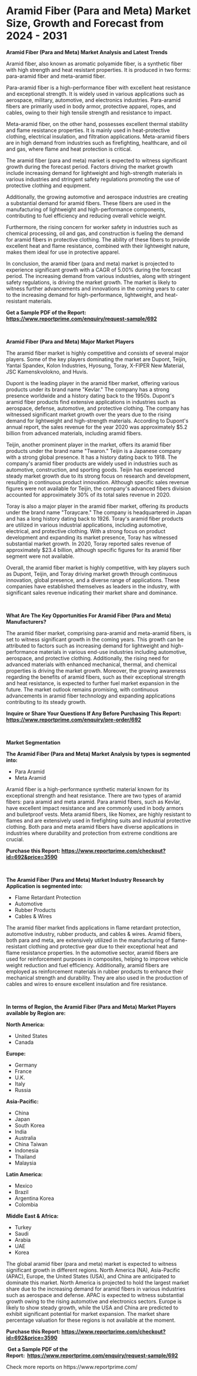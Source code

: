 <p><h1>Aramid Fiber (Para and Meta) Market Size, Growth and Forecast from 2024 - 2031</h1></p><p><strong>Aramid Fiber (Para and Meta) Market Analysis and Latest Trends</strong></p>
<p><p>Aramid fiber, also known as aromatic polyamide fiber, is a synthetic fiber with high strength and heat resistant properties. It is produced in two forms: para-aramid fiber and meta-aramid fiber.</p><p>Para-aramid fiber is a high-performance fiber with excellent heat resistance and exceptional strength. It is widely used in various applications such as aerospace, military, automotive, and electronics industries. Para-aramid fibers are primarily used in body armor, protective apparel, ropes, and cables, owing to their high tensile strength and resistance to impact.</p><p>Meta-aramid fiber, on the other hand, possesses excellent thermal stability and flame resistance properties. It is mainly used in heat-protective clothing, electrical insulation, and filtration applications. Meta-aramid fibers are in high demand from industries such as firefighting, healthcare, and oil and gas, where flame and heat protection is critical.</p><p>The aramid fiber (para and meta) market is expected to witness significant growth during the forecast period. Factors driving the market growth include increasing demand for lightweight and high-strength materials in various industries and stringent safety regulations promoting the use of protective clothing and equipment.</p><p>Additionally, the growing automotive and aerospace industries are creating a substantial demand for aramid fibers. These fibers are used in the manufacturing of lightweight and high-performance components, contributing to fuel efficiency and reducing overall vehicle weight.</p><p>Furthermore, the rising concern for worker safety in industries such as chemical processing, oil and gas, and construction is fueling the demand for aramid fibers in protective clothing. The ability of these fibers to provide excellent heat and flame resistance, combined with their lightweight nature, makes them ideal for use in protective apparel.</p><p>In conclusion, the aramid fiber (para and meta) market is projected to experience significant growth with a CAGR of 5.00% during the forecast period. The increasing demand from various industries, along with stringent safety regulations, is driving the market growth. The market is likely to witness further advancements and innovations in the coming years to cater to the increasing demand for high-performance, lightweight, and heat-resistant materials.</p></p>
<p><strong>Get a Sample PDF of the Report:&nbsp; <a href="https://www.reportprime.com/enquiry/request-sample/692">https://www.reportprime.com/enquiry/request-sample/692</a></strong></p>
<p>&nbsp;</p>
<p><strong>Aramid Fiber (Para and Meta) Major Market Players</strong></p>
<p><p>The aramid fiber market is highly competitive and consists of several major players. Some of the key players dominating the market are Dupont, Teijin, Yantai Spandex, Kolon Industries, Hyosung, Toray, X-FIPER New Material, JSC Kamenskvolokno, and Huvis.</p><p>Dupont is the leading player in the aramid fiber market, offering various products under its brand name "Kevlar." The company has a strong presence worldwide and a history dating back to the 1950s. Dupont's aramid fiber products find extensive applications in industries such as aerospace, defense, automotive, and protective clothing. The company has witnessed significant market growth over the years due to the rising demand for lightweight and high-strength materials. According to Dupont's annual report, the sales revenue for the year 2020 was approximately $5.2 billion from advanced materials, including aramid fibers.</p><p>Teijin, another prominent player in the market, offers its aramid fiber products under the brand name "Twaron." Teijin is a Japanese company with a strong global presence. It has a history dating back to 1918. The company's aramid fiber products are widely used in industries such as automotive, construction, and sporting goods. Teijin has experienced steady market growth due to its strong focus on research and development, resulting in continuous product innovation. Although specific sales revenue figures were not available for Teijin, the company's advanced fibers division accounted for approximately 30% of its total sales revenue in 2020.</p><p>Toray is also a major player in the aramid fiber market, offering its products under the brand name "Toraycare." The company is headquartered in Japan and has a long history dating back to 1926. Toray's aramid fiber products are utilized in various industrial applications, including automotive, electrical, and protective clothing. With a strong focus on product development and expanding its market presence, Toray has witnessed substantial market growth. In 2020, Toray reported sales revenue of approximately $23.4 billion, although specific figures for its aramid fiber segment were not available.</p><p>Overall, the aramid fiber market is highly competitive, with key players such as Dupont, Teijin, and Toray driving market growth through continuous innovation, global presence, and a diverse range of applications. These companies have established themselves as leaders in the industry, with significant sales revenue indicating their market share and dominance.</p></p>
<p>&nbsp;</p>
<p><strong>What Are The Key Opportunities For Aramid Fiber (Para and Meta) Manufacturers?</strong></p>
<p><p>The aramid fiber market, comprising para-aramid and meta-aramid fibers, is set to witness significant growth in the coming years. This growth can be attributed to factors such as increasing demand for lightweight and high-performance materials in various end-use industries including automotive, aerospace, and protective clothing. Additionally, the rising need for advanced materials with enhanced mechanical, thermal, and chemical properties is driving the market growth. Moreover, the growing awareness regarding the benefits of aramid fibers, such as their exceptional strength and heat resistance, is expected to further fuel market expansion in the future. The market outlook remains promising, with continuous advancements in aramid fiber technology and expanding applications contributing to its steady growth.</p></p>
<p><strong>Inquire or Share Your Questions If Any Before Purchasing This Report: <a href="https://www.reportprime.com/enquiry/pre-order/692">https://www.reportprime.com/enquiry/pre-order/692</a></strong></p>
<p>&nbsp;</p>
<p><strong>Market Segmentation</strong></p>
<p><strong>The Aramid Fiber (Para and Meta) Market Analysis by types is segmented into:</strong></p>
<p><ul><li>Para Aramid</li><li>Meta Aramid</li></ul></p>
<p><p>Aramid fiber is a high-performance synthetic material known for its exceptional strength and heat resistance. There are two types of aramid fibers: para aramid and meta aramid. Para aramid fibers, such as Kevlar, have excellent impact resistance and are commonly used in body armors and bulletproof vests. Meta aramid fibers, like Nomex, are highly resistant to flames and are extensively used in firefighting suits and industrial protective clothing. Both para and meta aramid fibers have diverse applications in industries where durability and protection from extreme conditions are crucial.</p></p>
<p><strong>Purchase this Report:&nbsp;<a href="https://www.reportprime.com/checkout?id=692&price=3590">https://www.reportprime.com/checkout?id=692&price=3590</a></strong></p>
<p>&nbsp;</p>
<p><strong>The Aramid Fiber (Para and Meta) Market Industry Research by Application is segmented into:</strong></p>
<p><ul><li>Flame Retardant Protection</li><li>Automotive</li><li>Rubber Products</li><li>Cables & Wires</li></ul></p>
<p><p>The aramid fiber market finds applications in flame retardant protection, automotive industry, rubber products, and cables & wires. Aramid fibers, both para and meta, are extensively utilized in the manufacturing of flame-resistant clothing and protective gear due to their exceptional heat and flame resistance properties. In the automotive sector, aramid fibers are used for reinforcement purposes in composites, helping to improve vehicle weight reduction and fuel efficiency. Additionally, aramid fibers are employed as reinforcement materials in rubber products to enhance their mechanical strength and durability. They are also used in the production of cables and wires to ensure excellent insulation and fire resistance.</p></p>
<p>&nbsp;</p>
<p><strong>In terms of Region, the Aramid Fiber (Para and Meta) Market Players available by Region are:</strong></p>
<p>
    <p> <strong> North America: </strong>
        <ul>
            <li>United States</li>
            <li>Canada</li>
        </ul>
        </p> 
    <p> <strong> Europe: </strong>
        <ul>
            <li>Germany</li>
            <li>France</li>
            <li>U.K.</li>
            <li>Italy</li>
            <li>Russia</li>
        </ul>
        </p> 
    <p> <strong> Asia-Pacific: </strong>
        <ul>
            <li>China</li>
            <li>Japan</li>
            <li>South Korea</li>
            <li>India</li>
            <li>Australia</li>
            <li>China Taiwan</li>
            <li>Indonesia</li>
            <li>Thailand</li>
            <li>Malaysia</li>
        </ul>
        </p> 
    <p> <strong> Latin America: </strong>
        <ul>
            <li>Mexico</li>
            <li>Brazil</li>
            <li>Argentina Korea</li>
            <li>Colombia</li>
        </ul>
        </p> 
    <p> <strong> Middle East & Africa: </strong>
        <ul>
            <li>Turkey</li>
            <li>Saudi</li>
            <li>Arabia</li>
            <li>UAE</li>
            <li>Korea</li>
        </ul>
    </p>
    </p>
<p><p>The global aramid fiber (para and meta) market is expected to witness significant growth in different regions. North America (NA), Asia-Pacific (APAC), Europe, the United States (USA), and China are anticipated to dominate this market. North America is projected to hold the largest market share due to the increasing demand for aramid fibers in various industries such as aerospace and defense. APAC is expected to witness substantial growth owing to the rising automotive and electronics sectors. Europe is likely to show steady growth, while the USA and China are predicted to exhibit significant potential for market expansion. The market share percentage valuation for these regions is not available at the moment.</p></p>
<p><strong>Purchase this Report: <a href="https://www.reportprime.com/checkout?id=692&price=3590">https://www.reportprime.com/checkout?id=692&price=3590</a></strong></p>
<p>&nbsp;<strong>Get a Sample PDF of the Report:&nbsp;&nbsp;<a href="https://www.reportprime.com/enquiry/request-sample/692">https://www.reportprime.com/enquiry/request-sample/692</a></strong></p>
<p><strong></strong></p>
<p>Check more reports on https://www.reportprime.com/</p>